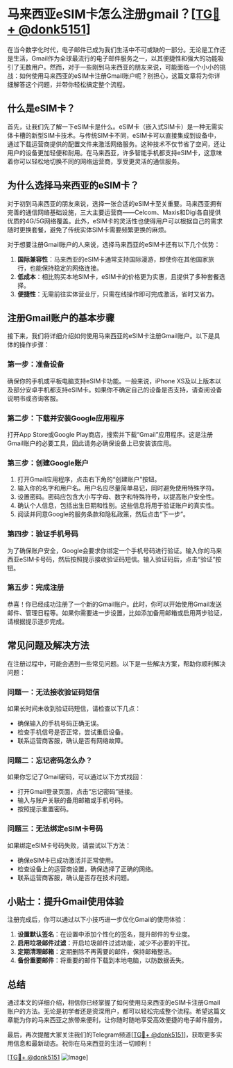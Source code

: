 # 马来西亚eSIM卡怎么注册gmail？[[TG💪+ @donk5151](https://t.me/s/donk5151)]

在当今数字化时代，电子邮件已成为我们生活中不可或缺的一部分。无论是工作还是生活，Gmail作为全球最流行的电子邮件服务之一，以其便捷性和强大的功能吸引了无数用户。然而，对于一些刚到马来西亚的朋友来说，可能面临一个小小的挑战：如何使用马来西亚的eSIM卡注册Gmail账户呢？别担心，这篇文章将为你详细解答这个问题，并带你轻松搞定整个流程。

## 什么是eSIM卡？

首先，让我们先了解一下eSIM卡是什么。eSIM卡（嵌入式SIM卡）是一种无需实体卡槽的新型SIM卡技术。与传统SIM卡不同，eSIM卡可以直接集成到设备中，通过下载运营商提供的配置文件来激活网络服务。这种技术不仅节省了空间，还让用户的设备更加轻便和耐用。在马来西亚，许多智能手机都支持eSIM卡，这意味着你可以轻松地切换不同的网络运营商，享受更灵活的通信服务。

## 为什么选择马来西亚的eSIM卡？

对于初到马来西亚的朋友来说，选择一张合适的eSIM卡至关重要。马来西亚拥有完善的通信网络基础设施，三大主要运营商——Celcom、Maxis和Digi各自提供优质的4G/5G网络覆盖。此外，eSIM卡的灵活性也使得用户可以根据自己的需求随时更换套餐，避免了传统实体SIM卡需要频繁更换的麻烦。

对于想要注册Gmail账户的人来说，选择马来西亚的eSIM卡还有以下几个优势：

1. **国际兼容性**：马来西亚的eSIM卡通常支持国际漫游，即使你在其他国家旅行，也能保持稳定的网络连接。
2. **低成本**：相比购买本地SIM卡，eSIM卡的价格更为实惠，且提供了多种套餐选择。
3. **便捷性**：无需前往实体营业厅，只需在线操作即可完成激活，省时又省力。

## 注册Gmail账户的基本步骤

接下来，我们将详细介绍如何使用马来西亚的eSIM卡注册Gmail账户。以下是具体的操作步骤：

### 第一步：准备设备

确保你的手机或平板电脑支持eSIM卡功能。一般来说，iPhone XS及以上版本以及部分安卓手机都支持eSIM卡。如果你不确定自己的设备是否支持，请查阅设备说明书或咨询客服。

### 第二步：下载并安装Google应用程序

打开App Store或Google Play商店，搜索并下载“Gmail”应用程序。这是注册Gmail账户的必要工具，因此请务必确保设备上已安装该应用。

### 第三步：创建Google账户

1. 打开Gmail应用程序，点击右下角的“创建账户”按钮。
2. 输入你的名字和用户名。用户名应尽量简单易记，同时避免使用特殊字符。
3. 设置密码。密码应包含大小写字母、数字和特殊符号，以提高账户安全性。
4. 确认个人信息，包括出生日期和性别。这些信息将用于验证账户的真实性。
5. 阅读并同意Google的服务条款和隐私政策，然后点击“下一步”。

### 第四步：验证手机号码

为了确保账户安全，Google会要求你绑定一个手机号码进行验证。输入你的马来西亚eSIM卡号码，然后按照提示接收验证码短信。输入验证码后，点击“验证”按钮。

### 第五步：完成注册

恭喜！你已经成功注册了一个新的Gmail账户。此时，你可以开始使用Gmail发送邮件、管理日程等。如果你需要进一步设置，比如添加备用邮箱或启用两步验证，请根据提示逐步完成。

## 常见问题及解决方法

在注册过程中，可能会遇到一些常见问题。以下是一些解决方案，帮助你顺利解决问题：

### 问题一：无法接收验证码短信

如果长时间未收到验证码短信，请检查以下几点：
- 确保输入的手机号码正确无误。
- 检查手机信号是否正常，尝试重启设备。
- 联系运营商客服，确认是否有网络故障。

### 问题二：忘记密码怎么办？

如果你忘记了Gmail密码，可以通过以下方式找回：
- 打开Gmail登录页面，点击“忘记密码”链接。
- 输入与账户关联的备用邮箱或手机号码。
- 按照提示重置密码。

### 问题三：无法绑定eSIM卡号码

如果绑定eSIM卡号码失败，请尝试以下方法：
- 确保eSIM卡已成功激活并正常使用。
- 检查设备上的运营商设置，确保选择了正确的网络。
- 联系运营商客服，确认是否存在技术问题。

## 小贴士：提升Gmail使用体验

注册完成后，你可以通过以下小技巧进一步优化Gmail的使用体验：

1. **设置默认签名**：在设置中添加个性化的签名，提升邮件的专业度。
2. **启用垃圾邮件过滤**：开启垃圾邮件过滤功能，减少不必要的干扰。
3. **定期清理邮箱**：定期删除不再需要的邮件，保持邮箱整洁。
4. **备份重要邮件**：将重要的邮件下载到本地电脑，以防数据丢失。

## 总结

通过本文的详细介绍，相信你已经掌握了如何使用马来西亚的eSIM卡注册Gmail账户的方法。无论是初学者还是资深用户，都可以轻松完成整个流程。希望这篇文章能为你的马来西亚之旅带来便利，让你随时随地享受高效便捷的电子邮件服务。

最后，再次提醒大家关注我们的Telegram频道[[TG💪+ @donk5151](https://t.me/s/donk5151)]，获取更多实用信息和最新动态。祝你在马来西亚的生活一切顺利！

[[TG💪+ @donk5151](https://t.me/s/donk5151) ![Image](https://i.postimg.cc/rwNCRYN7/Snipaste-2025-04-30-17-27-05.png)]